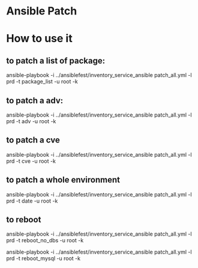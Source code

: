 # Ansible Patch

# How to use it
## to patch a list of package:
ansible-playbook -i ../ansiblefest/inventory_service_ansible patch_all.yml -l prd -t package_list -u root -k

## to patch a adv:
ansible-playbook -i ../ansiblefest/inventory_service_ansible patch_all.yml -l prd -t adv -u root -k

## to patch a cve
ansible-playbook -i ../ansiblefest/inventory_service_ansible patch_all.yml -l prd -t cve -u root -k

## to patch a whole environment
ansible-playbook -i ../ansiblefest/inventory_service_ansible patch_all.yml -l prd -t date -u root -k

## to reboot
ansible-playbook -i ../ansiblefest/inventory_service_ansible patch_all.yml -l prd -t reboot_no_dbs -u root -k

ansible-playbook -i ../ansiblefest/inventory_service_ansible patch_all.yml -l prd -t reboot_mysql -u root -k